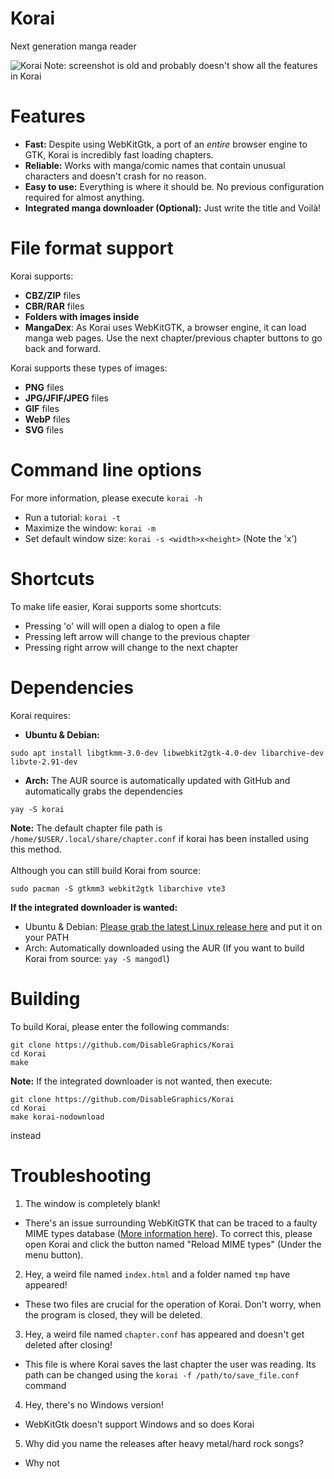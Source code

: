 # Korai
Next generation manga reader

![Korai](https://user-images.githubusercontent.com/48135147/163577957-b9fdc19d-827a-40d3-8cfc-e0f36930a505.png)
Note: screenshot is old and probably doesn't show all the features in Korai

# Features
- **Fast:** Despite using WebKitGtk, a port of an _entire_ browser engine to GTK, Korai is incredibly fast loading chapters.
- **Reliable:** Works with manga/comic names that contain unusual characters and doesn't crash for no reason.
- **Easy to use:** Everything is where it should be. No previous configuration required for almost anything.
- **Integrated manga downloader (Optional):** Just write the title and Voilà!

# File format support
Korai supports:
  - **CBZ/ZIP** files
  - **CBR/RAR** files
  - **Folders with images inside**
  - **MangaDex**: As Korai uses WebKitGTK, a browser engine, it can load manga web pages. Use the next chapter/previous chapter buttons to go back and forward.

Korai supports these types of images:
  - **PNG** files
  - **JPG/JFIF/JPEG** files
  - **GIF** files
  - **WebP** files
  - **SVG** files
# Command line options
For more information, please execute `korai -h`

- Run a tutorial: `korai -t`
- Maximize the window: `korai -m`
- Set default window size: `korai -s <width>x<height>` (Note the 'x')

# Shortcuts
To make life easier, Korai supports some shortcuts:
- Pressing 'o' will will open a dialog to open a file
- Pressing left arrow will change to the previous chapter
- Pressing right arrow will change to the next chapter 

# Dependencies
Korai requires: <br>

- **Ubuntu & Debian:** 
 ```
sudo apt install libgtkmm-3.0-dev libwebkit2gtk-4.0-dev libarchive-dev libvte-2.91-dev
``` 
- **Arch:** The AUR source is automatically updated with GitHub and automatically grabs the dependencies
```
yay -S korai
```
**Note:** The default chapter file path is `/home/$USER/.local/share/chapter.conf` if korai has been installed using this method. <br> <br> 
Although you can still build Korai from source:
```
sudo pacman -S gtkmm3 webkit2gtk libarchive vte3
```

**If the integrated downloader is wanted:**
- Ubuntu & Debian: <a href=https://github.com/Gyro7/mangodl/releases/>Please grab the latest Linux release here</a> and put it on your PATH
- Arch: Automatically downloaded using the AUR (If you want to build Korai from source: `yay -S mangodl`)

# Building
To build Korai, please enter the following commands:
```
git clone https://github.com/DisableGraphics/Korai
cd Korai
make
```
**Note:** If the integrated downloader is not wanted, then execute:
```
git clone https://github.com/DisableGraphics/Korai
cd Korai
make korai-nodownload
```
instead

# Troubleshooting
1. The window is completely blank!
- There's an issue surrounding WebKitGTK that can be traced to a faulty MIME types database (<a href=https://stackoverflow.com/questions/71734719/webkitgtk-doesnt-load-local-files>More information here</a>). To correct this, please open Korai and click the button named "Reload MIME types" (Under the menu button).

2. Hey, a weird file named `index.html` and a folder named `tmp` have appeared!
- These two files are crucial for the operation of Korai. Don't worry, when the program is closed, they will be deleted.
3. Hey, a weird file named `chapter.conf` has appeared and doesn't get deleted after closing!
- This file is where Korai saves the last chapter the user was reading. Its path can be changed using the `korai -f /path/to/save_file.conf` command
4. Hey, there's no Windows version!
- WebKitGtk doesn't support Windows and so does Korai
5. Why did you name the releases after heavy metal/hard rock songs?
- Why not
